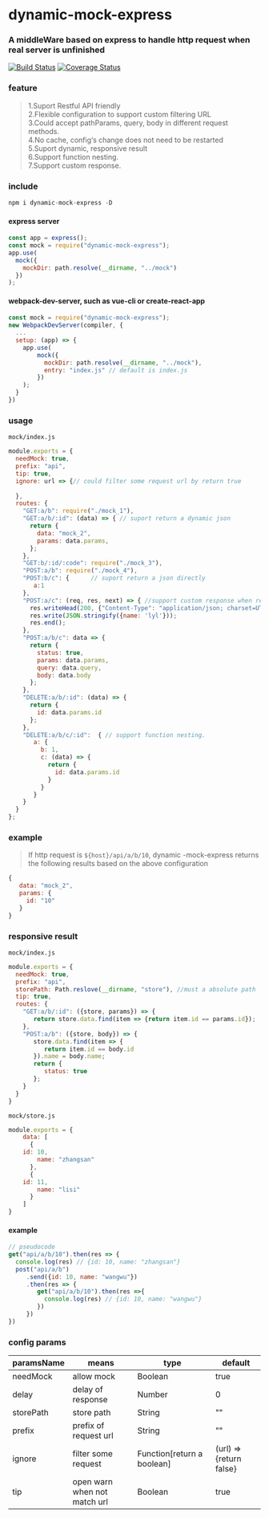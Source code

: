 # dynamic-mock-express
### A middleWare based on express to handle http request when real server is unfinished

[![Build Status](https://travis-ci.org/silentport/dynamic-mock-express.svg?branch=master)](https://travis-ci.org/silentport/dynamic-mock-express)
[![Coverage Status](https://coveralls.io/repos/github/silentport/dynamic-mock-express/badge.svg?branch=master)](https://coveralls.io/github/silentport/dynamic-mock-express?branch=master)

### feature

>1.Suport Restful API friendly               
>2.Flexible configuration to support custom filtering URL                   
>3.Could accept pathParams, query, body in different request methods.          
>4.No cache, config‘s change does not need to be restarted                 
>5.Suport dynamic, responsive result                                    
>6.Support function nesting.  
>7.Support custom response.              

### include

```javascript
npm i dynamic-mock-express -D

```
#### express server
```javascript
const app = express();
const mock = require("dynamic-mock-express");
app.use(
  mock({
    mockDir: path.resolve(__dirname, "../mock")
  })
);
```
#### webpack-dev-server, such as vue-cli or create-react-app
```javascript
const mock = require("dynamic-mock-express");
new WebpackDevServer(compiler, {
  ...
  setup: (app) => {
    app.use(
        mock({
          mockDir: path.resolve(__dirname, "../mock"),
          entry: "index.js" // default is index.js
        })
    );
  }
})
```
### usage
`mock/index.js`
```javascript
module.exports = {
  needMock: true,
  prefix: "api",
  tip: true,
  ignore: url => {// could filter some request url by return true
  
  },
  routes: {
    "GET:a/b": require("./mock_1"),
    "GET:a/b/:id": (data) => { // suport return a dynamic json
      return {
        data: "mock_2",
        params: data.params,
      };
    },
    "GET:b/:id/:code": require("./mock_3"),
    "POST:a/b": require("./mock_4"),
    "POST:b/c": {      // suport return a json directly
       a:1
    },
    "POST:a/c": (req, res, next) => { //support custom response when res as arguement.
      res.writeHead(200, {"Content-Type": "application/json; charset=UTF-8"});
      res.write(JSON.stringify({name: 'lyl'}));
      res.end();
    },
    "POST:a/b/c": data => {
      return {
        status: true,
        params: data.params,
        query: data.query,
        body: data.body
      };
    },
    "DELETE:a/b/:id": (data) => {
      return {
        id: data.params.id
      };
    },
    "DELETE:a/b/c/:id":  { // support function nesting.
       a: {
         b: 1,
         c: (data) => {
           return {
             id: data.params.id
           }
         }
       }
    }
  }
};

```

### example
>If http request is `${host}/api/a/b/10`, dynamic -mock-express returns the following results based on the above configuration
```javascript
{
   data: "mock_2",
   params: {
     id: "10"
   }
}
```

### responsive result

`mock/index.js`
```javascript
module.exports = {
  needMock: true,
  prefix: "api",
  storePath: Path.reslove(__dirname, "store"), //must a absolute path
  tip: true,
  routes: {
    "GET:a/b/:id": ({store, params}) => {
       return store.data.find(item => {return item.id == params.id});
    },
    "POST:a/b": ({store, body}) => {
       store.data.find(item => {
          return item.id == body.id
       }).name = body.name;
       return {
          status: true
       };
    }
  }
}
```
`mock/store.js`
```javascript
module.exports = {
    data: [
      {
	id: 10,
        name: "zhangsan"  
      },
      {
	id: 11,
        name: "lisi"  
      }
    ]
}

```

#### example
```javascript
// pseudocode
get("api/a/b/10").then(res => {
  console.log(res) // {id: 10, name: "zhangsan"}
  post("api/a/b")
     .send({id: 10, name: "wangwu"})
     .then(res => {
        get("api/a/b/10").then(res =>{
          console.log(res) // {id: 10, name: "wangwu"}
        })
     })
})

```

### config params
|paramsName|means|type|default|
|-|-|-|-|
|needMock|allow mock|Boolean|true|
|delay|delay of response|Number|0|
|storePath|store path|String|""|
|prefix|prefix of request url|String|""|
|ignore|filter some request|Function[return a boolean]|(url) => {return false}|
|tip|open warn when not match url |Boolean|true|



